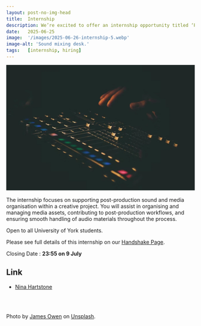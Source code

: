 ```yaml
---
layout: post-no-img-head
title:  Internship
description: We’re excited to offer an internship opportunity titled ‘Post-Production Sound Intern’, with Academy Award-winning Sound Supervisor Nina Hartstone. 
date:   2025-06-25
image:  '/images/2025-06-26-internship-5.webp'
image-alt: 'Sound mixing desk.'
tags:   [internship, hiring]
---  
```


![Sound mixing desk.](./../images/2025-06-26-internship-5.webp)

The internship focuses on supporting post-production sound and media organisation within a creative project. You will assist in organising and managing media assets, contributing to post-production workflows, and ensuring smooth handling of audio materials throughout the process. 

Open to all University of York students.

Please see full details of this internship on our [Handshake Page](https://york.joinhandshake.co.uk/jobs/186998/share_preview).

Closing Date : **23:55 on 9 July**

## Link

- [Nina Hartstone](team-panel-hartstone)

<br><br>

Photo by <a href="https://unsplash.com/@jhjowen?utm_content=creditCopyText&utm_medium=referral&utm_source=unsplash">James Owen</a> on <a href="https://unsplash.com/photos/man-sitting-in-front-of-computer-MuIvHRJbjA8?utm_content=creditCopyText&utm_medium=referral&utm_source=unsplash">Unsplash</a>.
      

